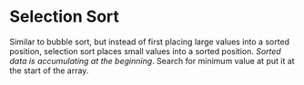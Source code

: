 # Selection Sort
Similar to bubble sort, but instead of first placing large values into a sorted position, selection sort places small values into a sorted position. *Sorted data is accumulating at the beginning*. Search for minimum value at put it at the start of the array.